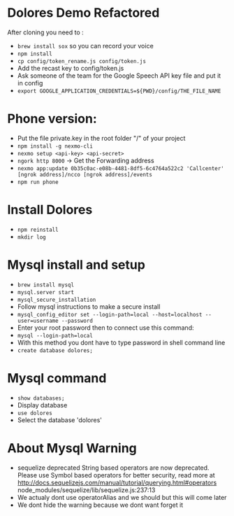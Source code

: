 # Dolores Demo Refactored

After cloning you need to :

- `brew install sox` so you can record your voice
- `npm install`
- `cp config/token_rename.js config/token.js`
- Add the recast key to config/token.js
- Ask someone of the team for the Google Speech API key file and put it in config
- `export GOOGLE_APPLICATION_CREDENTIALS=${PWD}/config/THE_FILE_NAME`

# Phone version:
- Put the file private.key in the root folder "/" of your project
- `npm install -g nexmo-cli`
- `nexmo setup <api-key> <api-secret>`
- `ngork http 8000` -> Get the Forwarding address
- `nexmo app:update 0b35c0ac-e08b-4481-8df5-6c4764a522c2 'Callcenter' [ngrok address]/ncco [ngrok address]/events`
- `npm run phone`




# Install Dolores
- `npm reinstall`
- `mkdir log`

# Mysql install and setup
- `brew install mysql`
- `mysql.server start`
- `mysql_secure_installation`
- Follow mysql instructions to make a secure install
- `mysql_config_editor set --login-path=local --host=localhost --user=username --password`
- Enter your root password then to connect use this command:
- `mysql --login-path=local`
- With this method you dont have to type password in shell command line
- `create database dolores;`

# Mysql command
- `show databases;`
- Display database
- `use dolores`
- Select the database 'dolores'

# About Mysql Warning
- sequelize deprecated String based operators are now deprecated. Please use Symbol based operators for better security, read more at http://docs.sequelizejs.com/manual/tutorial/querying.html#operators node_modules/sequelize/lib/sequelize.js:237:13
- We actualy dont use operatorAlias and we should but this will come later
- We dont hide the warning because we dont want forget it
